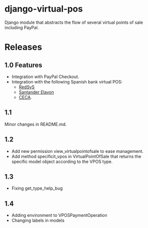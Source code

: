 # django-virtual-pos
Django module that abstracts the flow of several virtual points of sale including PayPal.

# Releases

## 1.0 Features 
- Integration with PayPal Checkout.
- Integration with the following Spanish bank virtual POS:
  - [RedSyS](http://www.redsys.es/)
  - [Santander Elavon](https://www.santanderelavon.com/)
  - [CECA](http://www.cajasdeahorros.es/).

## 1.1
Minor changes in README.md.

## 1.2
- Add new permission view_virtualpointofsale to ease management.
- Add method specificit_vpos in VirtualPointOfSale that returns the specific model object according to the VPOS type.

## 1.3
- Fixing get_type_help_bug

## 1.4
- Adding environment to VPOSPaymentOperation
- Changing labels in models